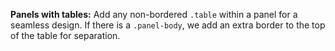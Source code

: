 **Panels with tables:**
Add any non-bordered `.table` within a panel for a seamless design. If there is a `.panel-body`, we add an extra border to the top of the table for separation.